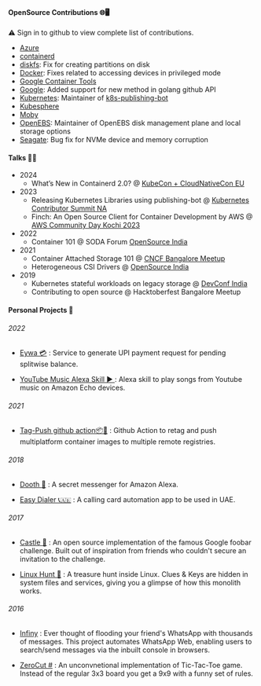#### OpenSource Contributions 🌐🖥️

⚠️ Sign in to github to view complete list of contributions.

- [Azure](https://github.com/pulls?q=user%3Aazure+involves%3Aakhilerm) 
- [containerd](https://github.com/pulls?q=user%3Acontainerd+involves%3Aakhilerm) 
- [diskfs](https://github.com/pulls?q=user%3Adiskfs+involves%3Aakhilerm): Fix for creating partitions on disk 
- [Docker](https://github.com/pulls?q=user%3Adocker+involves%3Aakhilerm): Fixes related to accessing devices in privileged mode
- [Google Container Tools](https://github.com/pulls?q=user%3Agooglecontainertools+involves%3Aakhilerm)
- [Google](https://github.com/pulls?q=user%3Agoogle+involves%3Aakhilerm): Added support for new method in golang github API
- [Kubernetes](https://github.com/pulls?q=user%3Akubernetes+involves%3Aakhilerm): Maintainer of [k8s-publishing-bot](https://github.com/k8s-publishing-bot)
- [Kubesphere](https://github.com/pulls?q=user%3Akubesphere+involves%3Aakhilerm)
- [Moby](https://github.com/pulls?q=user%3Amoby+involves%3Aakhilerm)
- [OpenEBS](https://github.com/pulls?q=user%3Aopenebs+involves%3Aakhilerm): Maintainer of OpenEBS disk management plane and local storage options
- [Seagate](https://github.com/pulls?q=user%3Aseagate+involves%3Aakhilerm): Bug fix for NVMe device and memory corruption



#### Talks 👨🎤
- 2024
    - What’s New in Containerd 2.0? @ [KubeCon + CloudNativeCon EU](https://www.youtube.com/watch?v=u89nrwWoA-w)
- 2023
    - Releasing Kubernetes Libraries using publishing-bot @ [Kubernetes Contributor Summit NA](https://sched.co/1Sp9W)
    - Finch: An Open Source Client for Container Development by AWS @ [AWS Community Day Kochi 2023](https://www.youtube.com/watch?v=aM9MArQRki4)
- 2022
    - Container 101 @ SODA Forum [OpenSource India](https://www.opensourceindia.in/agenda-2022/)
- 2021
    - Container Attached Storage 101 @ [CNCF Bangalore Meetup](https://www.meetup.com/Bangalore-CNCF-Meetup/events/278675768/)
    - Heterogeneous CSI Drivers @ [OpenSource India](https://www.opensourceindia.in/conference-agenda-2021/)
- 2019 
    - Kubernetes stateful workloads on legacy storage @ [DevConf India](https://devconfin19.sched.com/event/RVQZ/kubernetes-stateful-workloads-with-legacy)
    - Contributing to open source @ Hacktoberfest Bangalore Meetup



#### Personal Projects 👨 

###### 2022
- [Eywa 💳](https://github.com/akhilerm/eywa) : Service to generate UPI payment request for pending splitwise balance.

- [YouTube Music Alexa Skill ▶️ ](https://github.com/akhilerm/youtube-music-alexa-skill) : Alexa skill to play songs from Youtube music on Amazon Echo devices.


###### 2021
- [Tag-Push github action📦🐬](https://github.com/akhilerm/tag-push-action) : Github Action to retag and push multiplatform container images to multiple remote registries.


###### 2018
- [Dooth 📱](https://github.com/akhilerm/dooth) : A secret messenger for Amazon Alexa.

- [Easy Dialer 📞🇦🇪](https://github.com/akhilerm/easyDialer) : A calling card automation app to be used in UAE.


###### 2017
- [Castle 🏰](https://github.com/akhilerm/Castle) : An open source implementation of the famous Google foobar challenge. Built out of inspiration from friends who couldn't secure an invitation to the challenge.

- [Linux Hunt 🐧](https://github.com/tkm-ce/Linux-Hunt) : A treasure hunt inside Linux. Clues & Keys are hidden in system files and services, giving you a glimpse of how this monolith works.


###### 2016
- [Infiny](https://github.com/akhilerm/Infiny) : Ever thought of flooding your friend's WhatsApp with thousands of messages. This project automates WhatsApp Web, enabling users to search/send messages via the inbuilt console in browsers. 

- [ZeroCut #](https://github.com/akhilerm/ZeroCut) : An unconvnetional implementation of Tic-Tac-Toe game. Instead of the regular 3x3 board you get a 9x9 with a funny set of rules.
